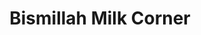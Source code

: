 ---
title: "Bismillah Milk Corner"
url: /karachi/bismillah-milk-corner-2nd-commercial-ln/
shop: dairy
---